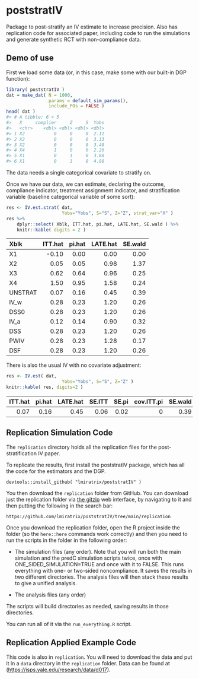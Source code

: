 
<!-- badges: start -->
<!-- badges: end -->

# poststratIV

Package to post-stratify an IV estimate to increase precision. Also has
replication code for associated paper, including code to run the
simulations and generate synthetic RCT with non-compliance data.

## Demo of use

First we load some data (or, in this case, make some with our built-in
DGP function):

``` r
library( poststratIV )
dat = make_dat( N = 1000,
                params = default_sim_params(),
                include_POs = FALSE )
head( dat )
#> # A tibble: 6 × 5
#>   X     complier     Z     S  Yobs
#>   <chr>    <dbl> <dbl> <dbl> <dbl>
#> 1 X2           0     0     0  2.11
#> 2 X2           0     0     0  3.13
#> 3 X2           0     0     0  3.40
#> 4 X4           1     0     0  2.26
#> 5 X1           0     1     0  3.88
#> 6 X1           0     1     0  4.80
```

The data needs a single categorical covariate to stratify on.

Once we have our data, we can estimate, declaring the outcome,
compliance indicator, treatment assignment indicator, and stratification
variable (baseline categorical variable of some sort):

``` r
res <- IV.est.strat( dat, 
                     Yobs="Yobs", S="S", Z="Z", strat_var="X" )
res %>%
    dplyr::select( Xblk, ITT.hat, pi.hat, LATE.hat, SE.wald ) %>%
    knitr::kable( digits = 2 )
```

| Xblk    | ITT.hat | pi.hat | LATE.hat | SE.wald |
|:--------|--------:|-------:|---------:|--------:|
| X1      |   -0.10 |   0.00 |     0.00 |    0.00 |
| X2      |    0.05 |   0.05 |     0.98 |    1.37 |
| X3      |    0.62 |   0.64 |     0.96 |    0.25 |
| X4      |    1.50 |   0.95 |     1.58 |    0.24 |
| UNSTRAT |    0.07 |   0.16 |     0.45 |    0.39 |
| IV_w    |    0.28 |   0.23 |     1.20 |    0.26 |
| DSS0    |    0.28 |   0.23 |     1.20 |    0.26 |
| IV_a    |    0.12 |   0.14 |     0.90 |    0.32 |
| DSS     |    0.28 |   0.23 |     1.20 |    0.26 |
| PWIV    |    0.28 |   0.23 |     1.28 |    0.17 |
| DSF     |    0.28 |   0.23 |     1.20 |    0.26 |

There is also the usual IV with no covariate adjustment:

``` r
res <- IV.est( dat, 
                     Yobs="Yobs", S="S", Z="Z" )
knitr::kable( res, digits=2 )
```

| ITT.hat | pi.hat | LATE.hat | SE.ITT | SE.pi | cov.ITT.pi | SE.wald | SE.delta |    n |
|--------:|-------:|---------:|-------:|------:|-----------:|--------:|---------:|-----:|
|    0.07 |   0.16 |     0.45 |   0.06 |  0.02 |          0 |    0.39 |     0.41 | 1000 |

## Replication Simulation Code

The `replication` directory holds all the replication files for the
post-stratification IV paper.

To replicate the results, first install the poststratIV package, which
has all the code for the estimators and the DGP.

    devtools::install_github( "lmiratrix/poststratIV" )

You then download the `replication` folder from GitHub. You can download
just the replication folder via [the
gitzip](https://kinolien.github.io/gitzip/) web interface, by navigating
to it and then putting the following in the search bar:

    https://github.com/lmiratrix/poststratIV/tree/main/replication

Once you download the replication folder, open the R project inside the
folder (so the `here::here` commands work correctly) and then you need
to run the scripts in the folder in the following order:

- The simulation files (any order). Note that you will run both the main
  simulation and the predC simulation scripts twice, once with
  ONE_SIDED_SIMULATION=TRUE and once with it to FALSE. This runs
  everything with one- or two-sided noncompliance. It saves the results
  in two different directories. The analysis files will then stack these
  results to give a unified analysis.

- The analysis files (any order)

The scripts will build directories as needed, saving results in those
directories.

You can run all of it via the `run_everything.R` script.

## Replication Applied Example Code

This code is also in `replication`. You will need to download the data
and put it in a `data` directory in the `replication` folder. Data can
be found at (<https://isps.yale.edu/research/data/d017>).
